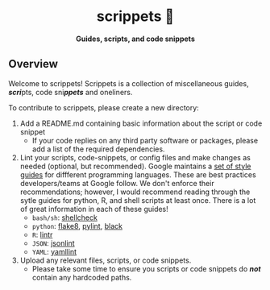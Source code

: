 <div align="center">
   
  <h1>scrippets 📜</h1>
  
  **Guides, scripts, and code snippets**
 
</div>

## Overview
Welcome to scrippets! Scrippets is a collection of miscellaneous guides, ***scri***pts, code sni***ppets*** and oneliners. 

To contribute to scrippets, please create a new directory:
  
1. Add a README.md containing basic information about the script or code snippet
    - If your code replies on any third party software or packages, please add a list of the required dependencies.  
2. Lint your scripts, code-snippets, or config files and make changes as needed (optional, but recommended). Google maintains a [set of style guides](https://google.github.io/styleguide/) for diffferent programming languages. These are best practices developers/teams at Google follow. We don't enforce their recommendations; however, I would recommend reading through the sytle guides for python, R, and shell scripts at least once. There is a lot of great information in each of these guides!
    - `bash/sh`: [shellcheck](https://www.shellcheck.net/)
    - `python`: [flake8](https://github.com/pycqa/flake8), [pylint](https://pylint.pycqa.org/en/latest/), [black](https://black.vercel.app/)
    - `R`: [lintr](https://cran.r-project.org/web/packages/lintr/readme/README.html)
    - `JSON`: [jsonlint](https://jsonlint.com/)
    - `YAML`: [yamllint](http://www.yamllint.com/)
3. Upload any relevant files, scripts, or code snippets.
    - Please take some time to ensure you scripts or code snippets do ***not*** contain any hardcoded paths.

